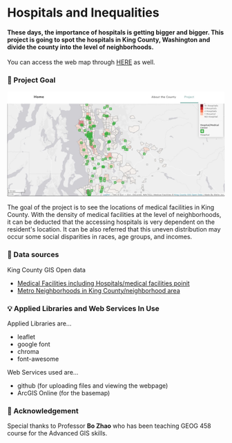 # Hospitals and Inequalities
#### These days, the importance of hospitals is getting bigger and bigger. This project is going to spot the hospitals in King County, Washington and divide the county into the level of neighborhoods.

You can access the web map through <a href="https://hmstella.github.io/inequalities_of_hospitals">HERE</a> as well.

### :mega: Project Goal

<img src="assets/img/capture.JPG">

The goal of the project is to see the locations of medical facilities in King County. With the density of medical facilities at the level of neighborhoods, it can be deducted that the accessing hospitals is very dependent on the resident's location. It can be also referred that this uneven distribution may occur some social disparities in races, age groups, and incomes.

### :mag_right: Data sources
King County GIS Open data
- <a href="https://gis-kingcounty.opendata.arcgis.com/datasets/medical-facilities-including-hospitals-medical-facilities-point/data?orderBy=CODE&orderByAsc=false&page=10">Medical Facilities including Hospitals/medical facilities poinit</a>
- <a href="https://gis-kingcounty.opendata.arcgis.com/datasets/metro-neighborhoods-in-king-county-neighborhood-area/data?geometry=-122.326%2C47.383%2C-122.313%2C47.385">Metro Neighborhoods in King County/neighborhood area</a>

### :bulb: Applied Libraries and Web Services In Use
Applied Libraries are...
- leaflet
- google font
- chroma
- font-awesome

Web Services used are...
- github (for uploading files and viewing the webpage)
- ArcGIS Online (for the basemap)

### :clap: Acknowledgement
Special thanks to Professor **Bo Zhao** who has been teaching GEOG 458 course for the Advanced GIS skills.
